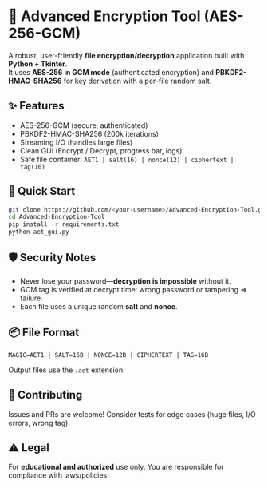 # 🔐 Advanced Encryption Tool (AES-256-GCM)

A robust, user-friendly **file encryption/decryption** application built with **Python + Tkinter**.  
It uses **AES-256 in GCM mode** (authenticated encryption) and **PBKDF2-HMAC-SHA256** for key derivation with a per-file random salt.

## ✨ Features
- AES-256-GCM (secure, authenticated)
- PBKDF2-HMAC-SHA256 (200k iterations)
- Streaming I/O (handles large files)
- Clean GUI (Encrypt / Decrypt, progress bar, logs)
- Safe file container: `AET1 | salt(16) | nonce(12) | ciphertext | tag(16)`

## 🚀 Quick Start
```bash
git clone https://github.com/<your-username>/Advanced-Encryption-Tool.git
cd Advanced-Encryption-Tool
pip install -r requirements.txt
python aet_gui.py
```

## 🛡️ Security Notes
- Never lose your password—**decryption is impossible** without it.
- GCM tag is verified at decrypt time: wrong password or tampering ⇒ failure.
- Each file uses a unique random **salt** and **nonce**.

## 📦 File Format
```
MAGIC=AET1 | SALT=16B | NONCE=12B | CIPHERTEXT | TAG=16B
```
Output files use the `.aet` extension.

## 🤝 Contributing
Issues and PRs are welcome! Consider tests for edge cases (huge files, I/O errors, wrong tag).

## ⚠️ Legal
For **educational and authorized** use only. You are responsible for compliance with laws/policies.
